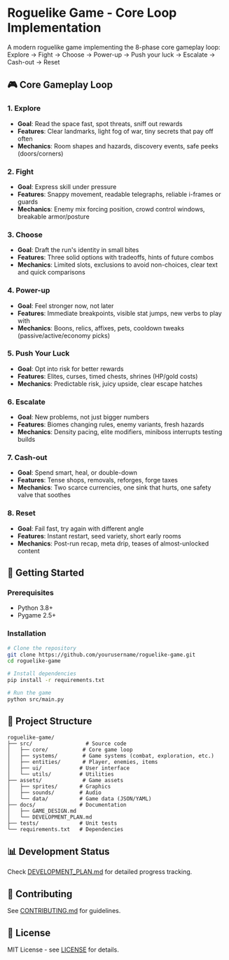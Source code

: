 # Roguelike Game - Core Loop Implementation

A modern roguelike game implementing the 8-phase core gameplay loop: Explore → Fight → Choose → Power-up → Push your luck → Escalate → Cash-out → Reset

## 🎮 Core Gameplay Loop

### 1. Explore
- **Goal**: Read the space fast, spot threats, sniff out rewards
- **Features**: Clear landmarks, light fog of war, tiny secrets that pay off often
- **Mechanics**: Room shapes and hazards, discovery events, safe peeks (doors/corners)

### 2. Fight
- **Goal**: Express skill under pressure
- **Features**: Snappy movement, readable telegraphs, reliable i-frames or guards
- **Mechanics**: Enemy mix forcing position, crowd control windows, breakable armor/posture

### 3. Choose
- **Goal**: Draft the run's identity in small bites
- **Features**: Three solid options with tradeoffs, hints of future combos
- **Mechanics**: Limited slots, exclusions to avoid non-choices, clear text and quick comparisons

### 4. Power-up
- **Goal**: Feel stronger now, not later
- **Features**: Immediate breakpoints, visible stat jumps, new verbs to play with
- **Mechanics**: Boons, relics, affixes, pets, cooldown tweaks (passive/active/economy picks)

### 5. Push Your Luck
- **Goal**: Opt into risk for better rewards
- **Features**: Elites, curses, timed chests, shrines (HP/gold costs)
- **Mechanics**: Predictable risk, juicy upside, clear escape hatches

### 6. Escalate
- **Goal**: New problems, not just bigger numbers
- **Features**: Biomes changing rules, enemy variants, fresh hazards
- **Mechanics**: Density pacing, elite modifiers, miniboss interrupts testing builds

### 7. Cash-out
- **Goal**: Spend smart, heal, or double-down
- **Features**: Tense shops, removals, reforges, forge taxes
- **Mechanics**: Two scarce currencies, one sink that hurts, one safety valve that soothes

### 8. Reset
- **Goal**: Fail fast, try again with different angle
- **Features**: Instant restart, seed variety, short early rooms
- **Mechanics**: Post-run recap, meta drip, teases of almost-unlocked content

## 🚀 Getting Started

### Prerequisites
- Python 3.8+
- Pygame 2.5+

### Installation
```bash
# Clone the repository
git clone https://github.com/yourusername/roguelike-game.git
cd roguelike-game

# Install dependencies
pip install -r requirements.txt

# Run the game
python src/main.py
```

## 📁 Project Structure
```
roguelike-game/
├── src/                 # Source code
│   ├── core/           # Core game loop
│   ├── systems/        # Game systems (combat, exploration, etc.)
│   ├── entities/       # Player, enemies, items
│   ├── ui/            # User interface
│   └── utils/         # Utilities
├── assets/             # Game assets
│   ├── sprites/       # Graphics
│   ├── sounds/        # Audio
│   └── data/          # Game data (JSON/YAML)
├── docs/              # Documentation
│   ├── GAME_DESIGN.md
│   └── DEVELOPMENT_PLAN.md
├── tests/             # Unit tests
└── requirements.txt   # Dependencies
```

## 📊 Development Status

Check [DEVELOPMENT_PLAN.md](docs/DEVELOPMENT_PLAN.md) for detailed progress tracking.

## 🤝 Contributing

See [CONTRIBUTING.md](CONTRIBUTING.md) for guidelines.

## 📝 License

MIT License - see [LICENSE](LICENSE) for details.